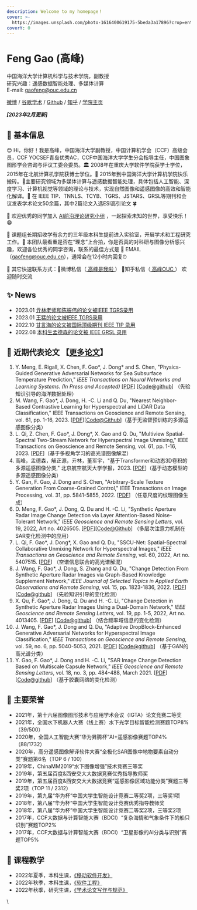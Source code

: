 ```yaml
---
description: Welcome to my homepage！
cover: >-
  https://images.unsplash.com/photo-1616400619175-5beda3a17896?crop=entropy&cs=tinysrgb&fm=jpg&ixid=MnwxOTcwMjR8MHwxfHNlYXJjaHwxMHx8c3R1ZHl8ZW58MHx8fHwxNjc1MjY1NzEw&ixlib=rb-4.0.3&q=80
coverY: 0
---
```


# Feng Gao (高峰)

中国海洋大学计算机科学与技术学院，副教授 \
研究兴趣：遥感数据智能处理、多媒体计算 \
E-mail: gaofeng@ouc.edu.cn &#x20;

&#x20;    [微博](https://www.weibo.com/summitgao)  /  [谷歌学术](https://scholar.google.com/citations?user=k91CLXQAAAAJ)  /  [Github](https://github.com/summitgao)  /  [知乎](https://www.zhihu.com/people/gaopursuit)  /  [学院主页](http://it.ouc.edu.cn/gf/main.htm)&#x20;

_**\[2023年2月更新]**_

## 🚩 基本信息

😊 Hi，你好！我是高峰，中国海洋大学副教授，中国计算机学会（CCF）高级会员，CCF YOCSEF青岛优秀AC，CCF中国海洋大学学生分会指导主任，中国图象图形学会咨询与评议工委会委员。🏛️ 2008年在重庆大学软件学院获学士学位，2015年在北航计算机学院获博士学位。🧱 2015年到中国海洋大学计算机学院快乐搬砖。🎯主要研究领域为多媒体计算与遥感数据智能处理，具体包括人工智能、深度学习、计算机视觉等领域的理论与技术，实现自然图像和遥感图像的高效和智能化解译。📜 在 IEEE TIP、TNNLS、TCYB、TGRS、JSTARS、GRSL等期刊和会议发表学术论文50余篇，其中2篇论文入选ESI高引论文 🍀

🎈 欢迎优秀的同学加入 [AI前沿理论研究小组](https://docs.oucaigroup.cn/) ，一起探索未知的世界，享受快乐！😁

🌈 课题组长期招收学有余力的三年级本科生提前进入实验室，开展学术和工程研究工作。🙋 本团队最看重是否在“理念”上合拍，你是否真的对科研与图像分析感兴趣，欢迎各位优秀的同学咨询，联系的最佳方式是 📧 EMAIL（gaofeng@ouc.edu.cn），通常会在12小时内回复⏰

🚀 其它快速联系方式：📩微博私信（[ 高峰是我啦 ](https://weibo.com/summitgao)）    🐶知乎私信（[ 高峰OUC ](http://zhihu.com/people/gaopursuit)）   欢迎随时交流 &#x20;

## ✨ News

* 2023.01 [亓林老师和陈振伟的论文被IEEE TGRS录用](http://ai-ouc.cn/news/20230113.html)
* 2023.01 [王猛的论文被IEEE TGRS录用](http://ai-ouc.cn/news/20230106.html)
* 2022.10 [甘言海的论文被国际顶级期刊 IEEE TIP 录用](http://ai-ouc.cn/news/20221001.html)
* 2022.08 [本科生孟德森的论文被 IEEE GRSL 录用](http://ai-ouc.cn/news/20220813.html)

## 🎯 近期代表论文 【[更多论文](papers.md)】

1. Y. Meng, E. Rigall, X. Chen, F. Gao\*, J. Dong\* and S. Chen, "Physics-Guided Generative Adversarial Networks for Sea Subsurface Temperature Prediction," _IEEE Transactions on Neural Networks and Learning Systems. (In Press and Accepted)_ \[[PDF](https://arxiv.org/pdf/2111.03064.pdf)] \[[Code@github](https://github.com/mengyuxin520/PGGAN)] （先验知识引导的海洋数据处理）
2. M. Wang, F. Gao\*, J. Dong, H. -C. Li and Q. Du, "Nearest Neighbor-Based Contrastive Learning for Hyperspectral and LiDAR Data Classification," IEEE Transactions on Geoscience and Remote Sensing, vol. 61, pp. 1-16, 2023. \[[PDF](https://ieeexplore.ieee.org/document/10015054)]\[[Code@Github](https://github.com/summitgao/NNCNet)]（基于无监督预训练的多源遥感图像分类）
3. L. Qi, Z. Chen, F. Gao\*, J. Dong\*, X. Gao and Q. Du, "Multiview Spatial-Spectral Two-Stream Network for Hyperspectral Image Unmixing," IEEE Transactions on Geoscience and Remote Sensing, vol. 61, pp. 1-16, 2023. \[[PDF](https://ieeexplore.ieee.org/document/10018370)]（基于多视角学习的高光谱图像解混）
4. 高峰，孟德森，解正源，亓林，董军宇，"基于Transformer和动态3D卷积的多源遥感图像分类," 北京航空航天大学学报，2023. \[[PDF](https://bhxb.buaa.edu.cn/bhzk/cn/article/doi/10.13700/j.bh.1001-5965.2022.0397)]（基于动态模型的多源遥感图像分类）
5. Y. Gan, F. Gao, J. Dong and S. Chen, "Arbitrary-Scale Texture Generation From Coarse-Grained Control," IEEE Transactions on Image Processing, vol. 31, pp. 5841-5855, 2022. \[[PDF](https://ieeexplore.ieee.org/document/9875113)] （任意尺度的纹理图像生成）
6. D. Meng, F. Gao\*, J. Dong, Q. Du and H. -C. Li, "Synthetic Aperture Radar Image Change Detection via Layer Attention-Based Noise-Tolerant Network," _IEEE Geoscience and Remote Sensing Letters_, vol. 19, 2022, Art no. 4026505. \[[PDF](https://ieeexplore.ieee.org/document/9868351)]\[[Code@Github](https://github.com/summitgao/LANTNet)] （多层次注意力机制在SAR变化检测中的应用）
7. L. Qi, F. Gao\*, J. Dong\*, X. Gao and Q. Du, "SSCU-Net: Spatial–Spectral Collaborative Unmixing Network for Hyperspectral Images," _IEEE Transactions on Geoscience and Remote Sensing_, vol. 60, 2022, Art no. 5407515. \[[PDF](https://arxiv.org/abs/2203.06375)] （空谱信息联合的高光谱解混）
8. J. Wang, F. Gao\*, J. Dong, S. Zhang and Q. Du, "Change Detection From Synthetic Aperture Radar Images via Graph-Based Knowledge Supplement Network," _IEEE Journal of Selected Topics in Applied Earth Observations and Remote Sensing_, vol. 15, pp. 1823-1836, 2022. \[[PDF](https://ieeexplore.ieee.org/document/9699382)] \[[Code@github](https://github.com/summitgao/SAR\_CD\_GKSNet)] （先验知识引导的变化检测）
9. X. Qu, F. Gao\*, J. Dong, Q. Du and H. -C. Li, "Change Detection in Synthetic Aperture Radar Images Using a Dual-Domain Network," _IEEE Geoscience and Remote Sensing Letters_, vol. 19, pp. 1-5, 2022, Art no. 4013405. \[[PDF](https://arxiv.org/pdf/2104.06699.pdf)] \[[Code@github](https://github.com/summitgao/SAR\_CD\_DDNet)] （结合频率域信息的变化检测）
10. J. Wang, F. Gao\*, J. Dong and Q. Du, "Adaptive DropBlock-Enhanced Generative Adversarial Networks for Hyperspectral Image Classification," _IEEE Transactions on Geoscience and Remote Sensing_, vol. 59, no. 6, pp. 5040-5053, 2021. \[[PDF](https://gaopursuit.oss-cn-beijing.aliyuncs.com/pub/tgrs20\_adgan\_hyperspectral\_image\_classification.pdf)] \[[Code@github](https://github.com/summitgao/HC\_ADGAN)] （基于GAN的高光谱分类）
11. Y. Gao, F. Gao\*, J. Dong and H. -C. Li, "SAR Image Change Detection Based on Multiscale Capsule Network," _IEEE Geoscience and Remote Sensing Letters_, vol. 18, no. 3, pp. 484-488, March 2021. \[[PDF](https://gaopursuit.oss-cn-beijing.aliyuncs.com/pub/grsl20\_SAR\_change\_detection\_capusule\_network.pdf)] \[[Code@github](https://github.com/summitgao/SAR\_CD\_MS\_CapsNet)] （基于胶囊网络的变化检测）

## 🎉 主要荣誉

* 2021年，第十六届图像图形技术与应用学术会议（IGTA）论文竞赛二等奖
* 2021年，全国水下机器人大赛（线上赛）水下光学目标智能检测赛题TOP8% （39/500）
* 2020年，全国人工智能大赛“华为昇腾杯”AI+遥感影像赛题TOP4% （88/1732）
* 2020年，高分遥感图像解译软件大赛“全极化SAR图像中地物要素自动分类”赛题第6名（TOP 6 / 100）
* 2019年，ChinaMM2019“水下图像增强”技术竞赛三等奖
* 2019年，第五届百度&西安交大大数据竞赛优秀指导教师奖
* 2019年，第五届百度&西安交大大数据竞赛“遥感影像区域功能分类”赛题三等奖2项（TOP 11 / 2312）
* 2019年，第九届“华为杯”中国大学生智能设计竞赛二等奖2项，三等奖1项
* 2018年，第八届“华为杯”中国大学生智能设计竞赛优秀指导教师奖
* 2018年，第八届“华为杯”中国大学生智能设计竞赛二等奖2项，三等奖2项
* 2017年，CCF大数据与计算智能大赛（BDCI）“复杂海情和气象条件下的船只识别”赛题TOP2%
* 2017年，CCF大数据与计算智能大赛（BDCI）“卫星影像的AI分类与识别”赛题TOP5%

## 🎁 课程教学

* 2022年夏季，本科生课，[《移动软件开发》](https://oucaigroup.feishu.cn/docx/doxcnbOVmtcBPljzjHHwGr6E23e)
* 2022年秋季，本科生课，[《软件工程》](https://oucaigroup.feishu.cn/docx/doxcnpiWdBQksGDAkKjH2LQWuAd)
* 2022年秋季，研究生课，[《学术论文写作与规范》](https://oucaigroup.feishu.cn/docx/doxcnDOf62MlB5lBYd3wOZeoobb)

\
